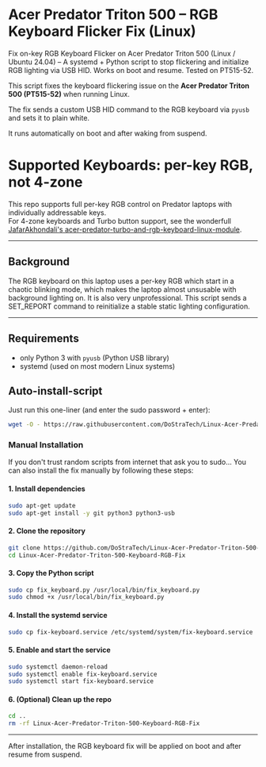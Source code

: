 # Acer Predator Triton 500 – RGB Keyboard Flicker Fix (Linux)

Fix on-key RGB Keyboard Flicker on Acer Predator Triton 500 (Linux / Ubuntu 24.04) – A systemd + Python script to stop flickering and initialize RGB lighting via USB HID. Works on boot and resume. Tested on PT515-52.

This script fixes the keyboard flickering issue on the **Acer Predator Triton 500 (PT515-52)** when running Linux. 

The fix sends a custom USB HID command to the RGB keyboard via `pyusb` and sets it to plain white.

It runs automatically on boot and after waking from suspend.

# Supported Keyboards: per-key RGB, not 4-zone 

This repo supports full per-key RGB control on Predator laptops with individually addressable keys.  
For 4-zone keyboards and Turbo button support, see the wonderfull [JafarAkhondali's acer-predator-turbo-and-rgb-keyboard-linux-module](https://github.com/JafarAkhondali/acer-predator-turbo-and-rgb-keyboard-linux-module).

---

## Background

The RGB keyboard on this laptop uses a per-key RGB which start in a chaotic blinking mode, which makes the laptop almost unsusable with background lighting on.
It is also very unprofessional. This script sends a SET_REPORT command to reinitialize a stable static lighting configuration.

---

## Requirements

- only Python 3 with `pyusb` (Python USB library)
- systemd (used on most modern Linux systems)

## Auto-install-script

Just run this one-liner (and enter the sudo password + enter):

```bash
wget -O - https://raw.githubusercontent.com/DoStraTech/Linux-Acer-Predator-Triton-500-Keyboard-RGB-Fix/main/install.sh | sudo bash
```


### Manual Installation

If you don't trust random scripts from internet that ask you to sudo...
You can also install the fix manually by following these steps:

#### 1. Install dependencies

```bash
sudo apt-get update
sudo apt-get install -y git python3 python3-usb
```

#### 2. Clone the repository

```bash
git clone https://github.com/DoStraTech/Linux-Acer-Predator-Triton-500-Keyboard-RGB-Fix.git
cd Linux-Acer-Predator-Triton-500-Keyboard-RGB-Fix
```

#### 3. Copy the Python script

```bash
sudo cp fix_keyboard.py /usr/local/bin/fix_keyboard.py
sudo chmod +x /usr/local/bin/fix_keyboard.py
```

#### 4. Install the systemd service

```bash
sudo cp fix-keyboard.service /etc/systemd/system/fix-keyboard.service
```

#### 5. Enable and start the service

```bash
sudo systemctl daemon-reload
sudo systemctl enable fix-keyboard.service
sudo systemctl start fix-keyboard.service
```

#### 6. (Optional) Clean up the repo

```bash
cd ..
rm -rf Linux-Acer-Predator-Triton-500-Keyboard-RGB-Fix
```

---

After installation, the RGB keyboard fix will be applied on boot and after resume from suspend.


